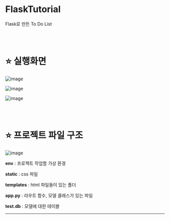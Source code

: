 # FlaskTutorial
Flask로 만든 To Do List

<br><br>

 
# ⭐ 실행화면

![image](https://user-images.githubusercontent.com/81086966/129413364-2fbef858-a1b4-4bef-9fd4-31c3f43eed0a.png)

![image](https://user-images.githubusercontent.com/81086966/129413462-5f428488-2d98-46eb-9586-eb107f1303bb.png)

![image](https://user-images.githubusercontent.com/81086966/129413483-a423d2a7-e145-4d22-bee5-48ff2c4253a6.png)


<br><br>



# ⭐ 프로젝트 파일 구조
![image](https://user-images.githubusercontent.com/81086966/129413510-0426dc95-d341-4d0a-a10b-45c4c39ee82d.png)

**env** : 프로젝트 작업할 가상 환경

**static** : css 파일 

**templates** : html 파일들이 있는 폴더

**app.py** : 라우트 함수, 모델 클래스가 있는 파일

**test.db** : 모델에 대한 테이블

---


